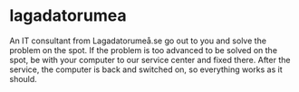 # lagadatorumea
An IT consultant from Lagadatorumeå.se go out to you and solve the problem on the spot. If the problem is too advanced to be solved on the spot, be with your computer to our service center and fixed there. After the service, the computer is back and switched on, so everything works as it should.
